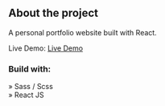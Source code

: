 <h2>About the project</h2>

  <p>A personal portfolio website built with React.</p>

Live Demo: <a href='https://hungkieutien.vercel.app/'>Live Demo</a>

<h3>Build with:</h3>

» Sass / Scss <br>
» React JS
